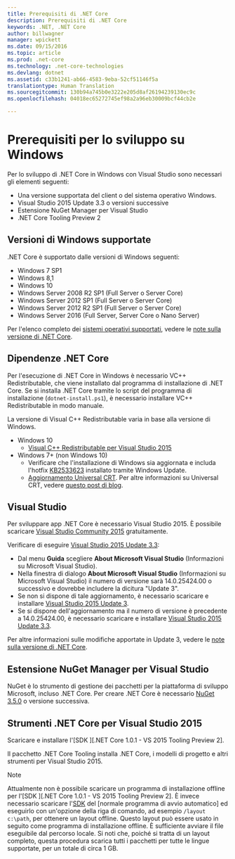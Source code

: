 ```yaml
---
title: Prerequisiti di .NET Core
description: Prerequisiti di .NET Core
keywords: .NET, .NET Core
author: billwagner
manager: wpickett
ms.date: 09/15/2016
ms.topic: article
ms.prod: .net-core
ms.technology: .net-core-technologies
ms.devlang: dotnet
ms.assetid: c33b1241-ab66-4583-9eba-52cf51146f5a
translationtype: Human Translation
ms.sourcegitcommit: 130b94a745b0e3222e205d8af26194239130ec9c
ms.openlocfilehash: 04018ec65272745ef98a2a96eb30009bcf44cb2e

---
```


# <a name="prerequisites-for-windows-development"></a>Prerequisiti per lo sviluppo su Windows

Per lo sviluppo di .NET Core in Windows con Visual Studio sono necessari gli elementi seguenti:

* Una versione supportata del client o del sistema operativo Windows.
* Visual Studio 2015 Update 3.3 o versioni successive
* Estensione NuGet Manager per Visual Studio
* .NET Core Tooling Preview 2

## <a name="supported-windows-versions"></a>Versioni di Windows supportate

.NET Core è supportato dalle versioni di Windows seguenti:

* Windows 7 SP1
* Windows 8,1
* Windows 10
* Windows Server 2008 R2 SP1 (Full Server o Server Core)
* Windows Server 2012 SP1 (Full Server o Server Core)
* Windows Server 2012 R2 SP1 (Full Server o Server Core)
* Windows Server 2016 (Full Server, Server Core o Nano Server)

Per l'elenco completo dei [sistemi operativi supportati](https://github.com/dotnet/core/blob/master/release-notes/1.0/1.0.0.md#rtm-platform-support), vedere le [note sulla versione di .NET Core](https://github.com/dotnet/core/blob/master/release-notes/1.0/1.0.0.md).

## <a name="net-core-dependencies"></a>Dipendenze .NET Core

Per l'esecuzione di .NET Core in Windows è necessario VC++ Redistributable, che viene installato dal programma di installazione di .NET Core. Se si installa .NET Core tramite lo script del programma di installazione (`dotnet-install.ps1`), è necessario installare VC++ Redistributable in modo manuale. 

La versione di Visual C++ Redistributable varia in base alla versione di Windows.

* Windows 10
    * [Visual C++ Redistributable per Visual Studio 2015](https://www.microsoft.com/en-us/download/details.aspx?id=48145)
* Windows 7+ (non Windows 10)
    * Verificare che l'installazione di Windows sia aggiornata e includa l'hotfix [KB2533623](https://support.microsoft.com/en-us/kb/2533623) installato tramite Windows Update.
    * [Aggiornamento Universal CRT](https://www.microsoft.com/en-us/download/details.aspx?id=48234). Per altre informazioni su Universal CRT, vedere [questo post di blog](https://blogs.msdn.microsoft.com/vcblog/2015/03/03/introducing-the-universal-crt/).

## <a name="visual-studio"></a>Visual Studio

Per sviluppare app .NET Core è necessario Visual Studio 2015. È possibile scaricare [Visual Studio Community 2015](https://www.visualstudio.com/downloads/download-visual-studio-vs) gratuitamente. 

Verificare di eseguire [Visual Studio 2015 Update 3.3](https://msdn.microsoft.com/library/mt752379.aspx):

* Dal menu **Guida** scegliere **About Microsoft Visual Studio** (Informazioni su Microsoft Visual Studio).
* Nella finestra di dialogo **About Microsoft Visual Studio** (Informazioni su Microsoft Visual Studio) il numero di versione sarà 14.0.25424.00 o successivo e dovrebbe includere la dicitura "Update 3".
* Se non si dispone di tale aggiornamento, è necessario scaricare e installare [Visual Studio 2015 Update 3](https://www.visualstudio.com/news/releasenotes/vs2015-update3-vs).
* Se si dispone dell'aggiornamento ma il numero di versione è precedente a 14.0.25424.00, è necessario scaricare e installare [Visual Studio 2015 Update 3.3](https://msdn.microsoft.com/library/mt752379.aspx).

Per altre informazioni sulle modifiche apportate in Update 3, vedere le [note sulla versione di .NET Core](https://www.visualstudio.com/news/releasenotes/vs2015-update3-vs).

## <a name="nuget-manager-extension-for-visual-studio"></a>Estensione NuGet Manager per Visual Studio

NuGet è lo strumento di gestione dei pacchetti per la piattaforma di sviluppo Microsoft, incluso .NET Core. Per creare .NET Core è necessario [NuGet 3.5.0](https://dist.nuget.org/visualstudio-2015-vsix/v3.5.0-beta/NuGet.Tools.vsix) o versione successiva.

## <a name="net-core-tools-for-visual-studio-2015"></a>Strumenti .NET Core per Visual Studio 2015

Scaricare e installare l'[SDK ][.NET Core 1.0.1 - VS 2015 Tooling Preview 2]. 

Il pacchetto .NET Core Tooling installa .NET Core, i modelli di progetto e altri strumenti per Visual Studio 2015.

> [!NOTE]
Attualmente non è possibile scaricare un programma di installazione offline per l'[SDK ][.NET Core 1.0.1 - VS 2015 Tooling Preview 2]. È invece necessario scaricare l'[SDK] del [normale programma di avvio automatico] ed eseguirlo con un'opzione della riga di comando, ad esempio `/layout c:\path`, per ottenere un layout offline. Questo layout può essere usato in seguito come programma di installazione offline. È sufficiente avviare il file eseguibile dal percorso locale. Si noti che, poiché si tratta di un layout completo, questa procedura scarica tutti i pacchetti per tutte le lingue supportate, per un totale di circa 1 GB.

[sdk]: https://go.microsoft.com/fwlink/?LinkID=827546



<!--HONumber=Nov16_HO1-->



